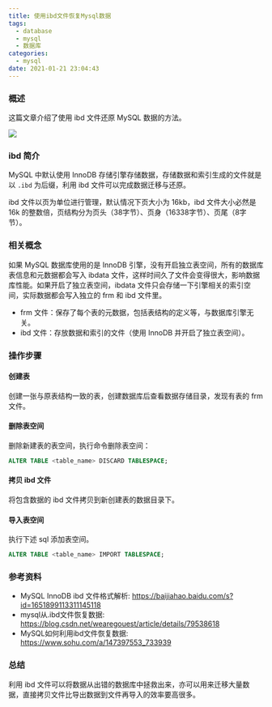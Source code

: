 ```yaml
---
title: 使用ibd文件恢复Mysql数据
tags:
  - database
  - mysql
  - 数据库
categories:
  - mysql
date: 2021-01-21 23:04:43
---
```


### 概述

这篇文章介绍了使用 ibd 文件还原 MySQL 数据的方法。

![](http://blog-images.qiniu.wqf31415.xyz/binary_data.jpg)

### ibd 简介

MySQL 中默认使用 InnoDB 存储引擎存储数据，存储数据和索引生成的文件就是以 `.ibd` 为后缀，利用 ibd 文件可以完成数据迁移与还原。

ibd 文件以页为单位进行管理，默认情况下页大小为 16kb，ibd 文件大小必然是 16k 的整数倍，页结构分为页头（38字节）、页身（16338字节）、页尾（8字节）。



<!-- more -->

### 相关概念

如果 MySQL 数据库使用的是 InnoDB 引擎，没有开启独立表空间，所有的数据库表信息和元数据都会写入 ibdata 文件，这样时间久了文件会变得很大，影响数据库性能。如果开启了独立表空间，ibdata 文件只会存储一下引擎相关的索引空间，实际数据都会写入独立的 frm 和 ibd 文件里。

- frm 文件：保存了每个表的元数据，包括表结构的定义等，与数据库引擎无关。
- ibd 文件：存放数据和索引的文件（使用 InnoDB 并开启了独立表空间）。



### 操作步骤

#### 创建表

创建一张与原表结构一致的表，创建数据库后查看数据存储目录，发现有表的 frm 文件。



#### 删除表空间

删除新建表的表空间，执行命令删除表空间：

```sql
ALTER TABLE <table_name> DISCARD TABLESPACE;
```



#### 拷贝 ibd 文件

将包含数据的 ibd 文件拷贝到新创建表的数据目录下。



#### 导入表空间

执行下述 sql 添加表空间。

```sql
ALTER TABLE <table_name> IMPORT TABLESPACE;
```



### 参考资料

- MySQL InnoDB ibd 文件格式解析: <https://baijiahao.baidu.com/s?id=1651899113311145118> 
- mysql从.ibd文件恢复数据: <https://blog.csdn.net/wearegouest/article/details/79538618> 
- MySQL如何利用ibd文件恢复数据: <https://www.sohu.com/a/147397553_733939> 



### 总结

利用 ibd 文件可以将数据从出错的数据库中拯救出来，亦可以用来迁移大量数据，直接拷贝文件比导出数据到文件再导入的效率要高很多。